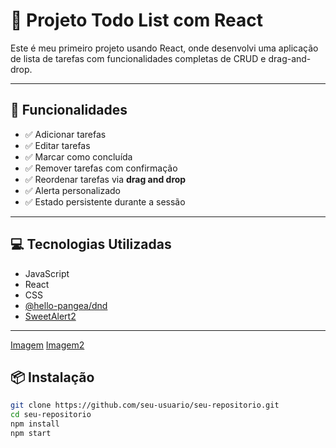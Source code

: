 # 📝 Projeto Todo List com React

Este é meu primeiro projeto usando React, onde desenvolvi uma aplicação de lista de tarefas com funcionalidades completas de CRUD e drag-and-drop.

---

## 🔧 Funcionalidades

- ✅ Adicionar tarefas
- ✅ Editar tarefas
- ✅ Marcar como concluída
- ✅ Remover tarefas com confirmação
- ✅ Reordenar tarefas via **drag and drop**
- ✅ Alerta personalizado
- ✅ Estado persistente durante a sessão

---

## 💻 Tecnologias Utilizadas

- JavaScript
- React
- CSS
- [@hello-pangea/dnd](https://github.com/hello-pangea/dnd)
- [SweetAlert2](https://sweetalert2.github.io/#usage)

---

[Imagem](./images/img1.jpeg)
[Imagem2](./images/img2.jpeg)

## 📦 Instalação

```bash
git clone https://github.com/seu-usuario/seu-repositorio.git
cd seu-repositorio
npm install
npm start

